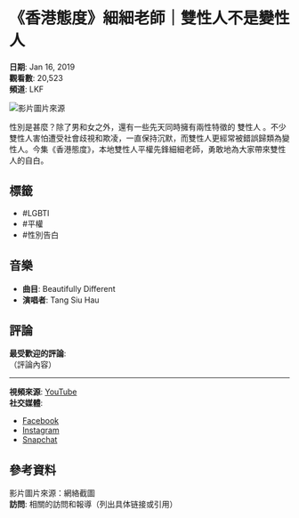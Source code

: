# 《香港態度》細細老師｜雙性人不是變性人

**日期**: Jan 16, 2019  
**觀看數**: 20,523  
**頻道**: LKF

![影片圖片來源](https://i.ytimg.com/vi/Wm9xPNg79w8/hqdefault.jpg?sqp=-oaymwEmCKgBEF5IWvKriqkDGQgBFQAAiEIYAdgBAeIBCggYEAIYBjgBQAE=&rs=AOn4CLDxb6eWV8HDLdPtnI2XMfTryjRj2w)

性別是甚麼？除了男和女之外，還有一些先天同時擁有兩性特徵的 雙性人 。不少雙性人害怕遭受社會歧視和欺凌，一直保持沉默，而雙性人更經常被錯誤歸類為變性人。今集《香港態度》，本地雙性人平權先鋒細細老師，勇敢地為大家帶來雙性人的自白。

## 標籤
- #LGBTI
- #平權
- #性別告白

## 音樂
- **曲目**: Beautifully Different  
- **演唱者**: Tang Siu Hau

## 評論
**最受歡迎的評論**:  
（評論內容）

--- 
**視頻來源**: [YouTube](https://www.youtube.com/watch?v=Wm9xPNg79w8)  
**社交媒體**: 
- [Facebook](https://www.facebook.com/LKFtv/)
- [Instagram](https://www.instagram.com/lkftvhk/)
- [Snapchat](https://www.snapchat.com/add/lkftv) 

## 參考資料
影片圖片來源：網絡截圖  
**訪問**: 相關的訪問和報導（列出具体链接或引用）